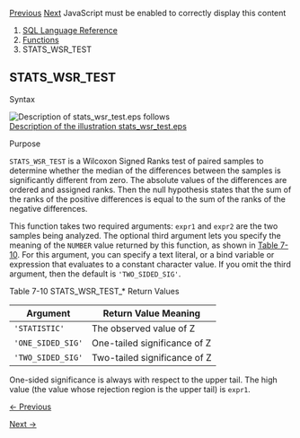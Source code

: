 [Previous](STATS_T_TEST_.md) [Next](STDDEV.md) JavaScript must be enabled
to correctly display this content

  1. [SQL Language Reference ](index.md)
  2. [Functions](Functions.md)
  3. STATS_WSR_TEST 

## STATS_WSR_TEST

Syntax

![Description of stats_wsr_test.eps
follows](https://docs.oracle.com/en/database/oracle/oracle-database/23/sqlrf/img/stats_wsr_test.gif)  
[Description of the illustration
stats_wsr_test.eps](img_text/stats_wsr_test.md)

Purpose

`STATS_WSR_TEST` is a Wilcoxon Signed Ranks test of paired samples to
determine whether the median of the differences between the samples is
significantly different from zero. The absolute values of the differences are
ordered and assigned ranks. Then the null hypothesis states that the sum of
the ranks of the positive differences is equal to the sum of the ranks of the
negative differences.

This function takes two required arguments: `expr1` and `expr2` are the two
samples being analyzed. The optional third argument lets you specify the
meaning of the `NUMBER` value returned by this function, as shown in [Table
7-10](STATS_WSR_TEST.md#GUID-80A8A9A9-7CD9-4358-B628-6D67BD42BA5B__G1514203
"The first column lists the values you can specify for the argument of the
function and the second column explains the return value meanings."). For this
argument, you can specify a text literal, or a bind variable or expression
that evaluates to a constant character value. If you omit the third argument,
then the default is `'TWO_SIDED_SIG'`.

Table 7-10 STATS_WSR_TEST_* Return Values

Argument | Return Value Meaning  
---|---  
`'STATISTIC'` |  The observed value of Z  
`'ONE_SIDED_SIG'` |  One-tailed significance of Z  
`'TWO_SIDED_SIG'` |  Two-tailed significance of Z  
  
One-sided significance is always with respect to the upper tail. The high
value (the value whose rejection region is the upper tail) is `expr1`.


[← Previous](STATS_T_TEST_.md)

[Next →](STDDEV.md)
